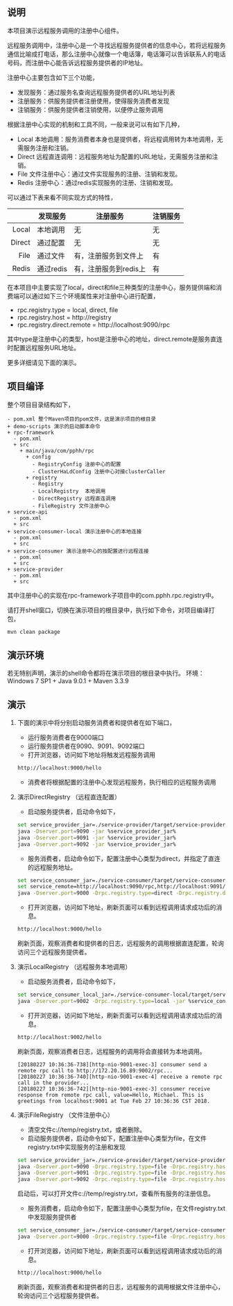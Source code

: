 
## 说明

本项目演示远程服务调用的注册中心组件。

远程服务调用中，注册中心是一个寻找远程服务提供者的信息中心，若将远程服务通信比喻成打电话，那么注册中心就像一个电话簿，电话簿可以告诉联系人的电话号码，而注册中心能告诉远程服务提供者的IP地址。

注册中心主要包含如下三个功能，
- 发现服务：通过服务名查询远程服务提供者的URL地址列表
- 注册服务：供服务提供者注册使用，使得服务消费者发现
- 注销服务：供服务提供者注销使用，以便停止服务调用

根据注册中心实现的机制和工具不同，一般来说可以有如下几种，
- Local 本地调用：服务消费者本身也是提供者，将远程调用转为本地调用，无需服务注册和注销。
- Direct 远程直连调用：远程服务地址为配置的URL地址，无需服务注册和注销。
- File 文件注册中心：通过文件实现服务的注册、注销和发现。
- Redis 注册中心：通过redis实现服务的注册、注销和发现。

可以通过下表来看不同实现方式的特性，

|  | 发现服务 | 注册服务 | 注销服务  |
| ---: | --- | --- | --- |
| Local  | 本地调用  | 无 | 无  |
| Direct | 通过配置 | 无 | 无   |
| File | 通过文件 | 有，注册服务到文件上 | 有   |
| Redis  | 通过redis | 有，注册服务到redis上 | 有  |


在本项目中主要实现了local，direct和file三种类型的注册中心，服务提供端和消费端可以通过如下三个环境属性来对注册中心进行配置，
- rpc.registry.type = local, direct, file
- rpc.registry.host = http://registry
- rpc.registry.direct.remote = http://localhost:9090/rpc

其中type是注册中心的类型，host是注册中心的地址，direct.remote是服务直连时配置远程服务URL地址。

更多详细请见下面的演示。

## 项目编译
整个项目目录结构如下，
```
- pom.xml 整个Maven项目的pom文件，这是演示项目的根目录
+ demo-scripts 演示的启动脚本命令
+ rpc-framework
  - pom.xml
  + src
    + main/java/com/pphh/rpc
      + config
        - RegistryConfig 注册中心的配置
        - ClusterHaLdConfig 注册中心对接clusterCaller
      + registry
        - Registry
        - LocalRegistry  本地调用
        - DirectRegistry 远程直连调用
        - FileRegistry 文件注册中心
+ service-api
  - pom.xml
  + src
+ service-consumer-local 演示注册中心的本地连接
  - pom.xml
  + src
+ service-consumer 演示注册中心的按配置进行远程连接
  - pom.xml
  + src
+ service-provider
  - pom.xml
  + src
```
其中注册中心的实现在rpc-framework子项目中的com.pphh.rpc.registry中。

请打开shell窗口，切换在演示项目的根目录中，执行如下命令，对项目编译打包，
``` bash
mvn clean package
```

## 演示环境

若无特别声明，演示的shell命令都将在演示项目的根目录中执行。
环境：Windows 7 SP1 + Java 9.0.1 + Maven 3.3.9

## 演示

1. 下面的演示中将分别启动服务消费者和提供者在如下端口，
   * 运行服务消费者在9000端口
   * 运行服务提供者在9090、9091、9092端口
   * 打开浏览器，访问如下地址将触发远程服务调用
   ``` bash
   http://localhost:9000/hello
   ```
   * 消费者将根据配置的注册中心发现远程服务，执行相应的远程服务调用

2. 演示DirectRegistry （远程直连配置）
   - 启动服务提供者，启动命令如下，
   ``` bash
   set service_provider_jar=./service-provider/target/service-provider-v4-1.4-SNAPSHOT.jar
   java -Dserver.port=9090 -jar %service_provider_jar%
   java -Dserver.port=9091 -jar %service_provider_jar%
   java -Dserver.port=9092 -jar %service_provider_jar%
   ```
   - 服务消费者，启动命令如下，配置注册中心类型为direct，并指定了直连的远程服务地址。
   ``` bash
   set service_consumer_jar=./service-consumer/target/service-consumer-v4-1.4-SNAPSHOT.jar
   set service_remote=http://localhost:9090/rpc,http://localhost:9091/rpc,http://localhost:9092/rpc
   java -Dserver.port=9000 -Drpc.registry.type=direct -Drpc.registry.direct.remote=%service_remote% -jar %service_consumer_jar%
   ```
   - 打开浏览器，访问如下地址，刷新页面可以看到远程调用请求成功后的消息。
   ``` bash
   http://localhost:9000/hello
   ```
   刷新页面，观察消费者和提供者的日志，远程服务的调用根据直连配置，轮询访问三个远程服务提供者。

2. 演示LocalRegistry （远程服务本地调用）
   - 启动服务消费者，启动命令如下，
   ``` bash
   set service_consumer_local_jar=./service-consumer-local/target/service-consumer-local-v4-1.4-SNAPSHOT.jar
   java -Dserver.port=9002 -Drpc.registry.type=local -jar %service_consumer_local_jar%
   ```
   - 打开浏览器，访问如下地址，刷新页面可以看到远程调用请求成功后的消息。
   ``` bash
   http://localhost:9002/hello
   ```
   刷新页面，观察消费者日志，远程服务的调用将会直接转为本地调用。
   ```
   [20180227 10:36:36-738][http-nio-9001-exec-3] consumer send a remote rpc call to http://172.20.16.89:9002/rpc...
   [20180227 10:36:36-740][http-nio-9001-exec-4] receive a remote rpc call in the provider...
   [20180227 10:36:36-742][http-nio-9001-exec-3] consumer receive response from remote rpc call, value=Hello, Michael. This is greetings from localhost:9001 at Tue Feb 27 10:36:36 CST 2018.
   ```

4. 演示FileRegistry （文件注册中心）
   - 清空文件c://temp/registry.txt，或者删除。
   - 启动服务提供者，启动命令如下，配置注册中心类型为file，在文件registry.txt中实现服务的注册和发现
   ``` bash
   set service_provider_jar=./service-provider/target/service-provider-v4-1.4-SNAPSHOT.jar
   java -Dserver.port=9090 -Drpc.registry.type=file -Drpc.registry.host="c://temp/registry.txt" -jar %service_provider_jar%
   java -Dserver.port=9091 -Drpc.registry.type=file -Drpc.registry.host="c://temp/registry.txt" -jar %service_provider_jar%
   java -Dserver.port=9092 -Drpc.registry.type=file -Drpc.registry.host="c://temp/registry.txt" -jar %service_provider_jar%
   ```
   启动后，可以打开文件c://temp/registry.txt，查看所有服务的注册信息。
   - 服务消费者，启动命令如下，配置注册中心类型为file，在文件registry.txt中发现服务提供者
   ``` bash
   set service_consumer_jar=./service-consumer/target/service-consumer-v4-1.4-SNAPSHOT.jar
   java -Dserver.port=9000 -Drpc.registry.type=file -Drpc.registry.host="c://temp/registry.txt" -jar %service_consumer_jar%
   ```
   - 打开浏览器，访问如下地址，刷新页面可以看到远程调用请求成功后的消息。
   ``` bash
   http://localhost:9000/hello
   ```
   刷新页面，观察消费者和提供者的日志，远程服务的调用根据文件注册中心，轮询访问三个远程服务提供者。
